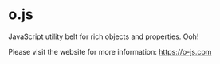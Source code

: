 # o.js

JavaScript utility belt for rich objects and properties. Ooh!

Please visit the website for more information: https://o-js.com

